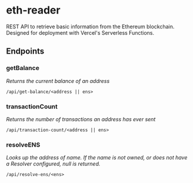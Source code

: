 # eth-reader
REST API to retrieve basic information from the Ethereum blockchain.  Designed for deployment with Vercel's Serverless Functions.

## Endpoints

### getBalance
*Returns the current balance of an address*
```
/api/get-balance/<address || ens>
```

### transactionCount
*Returns the number of transactions an address has ever sent*
```
/api/transaction-count/<address || ens>
```
### resolveENS
*Looks up the address of name. If the name is not owned, or does not have a Resolver configured, null is returned.*
```
/api/resolve-ens/<ens>
```
